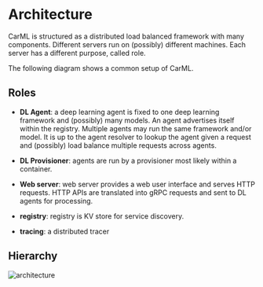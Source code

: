 # Architecture

CarML is structured as a distributed load balanced framework with many components.
Different servers run on (possibly) different machines. 
Each server has a different purpose, called role.

The following diagram shows a common setup of CarML.

## Roles

-   **DL Agent**: a deep learning agent is fixed to one deep learning framework and (possibly) many models.
    An agent advertises itself within the registry.
    Multiple agents may run the same framework and/or model.
    It is up to the agent resolver to lookup the agent given a request and (possibly) load balance multiple requests across agents.

-   **DL Provisioner**: agents are run by a provisioner most likely within a container.

-   **Web server**: web server provides a web user interface and serves HTTP requests. 
    HTTP APIs are translated into gRPC requests and sent to DL agents for processing.

-   **registry**: registry is KV store for service discovery.

-   **tracing**: a distributed tracer

## Hierarchy

![architecture](<assets/images/architecture.png|height=400, width=309, align=center> "System Architecture")
